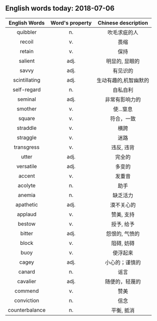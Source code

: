 ## English words today: 2018-07-06

| English Words | Word's property | Chinese description |
| :-----------: | :-------------: | :-----------------: |
| quibbler | n. | 吹毛求疵的人 |
| recoil | v. | 畏缩 |
| retain | v. | 保持 |
| salient | adj. | 明显的, 显眼的 |
| savvy | adj. | 有见识的 |
| scintillating | adj. | 生动有趣的,机智幽默的 |
| self-regard | n. | 自私自利 |
| seminal | adj. | 非常有影响力的 |
| smother | v. | 使...窒息 |
| square | v. | 符合，一致 |
| straddle | v. | 横跨 |
| straggle | v. | 迷路 |
| transgress | v. | 违反, 违背 |
| utter | adj. | 完全的 |
| versatile | adj. | 多变的 |
| accent | v. | 发重音 |
| acolyte | n. | 助手 |
| anemia | n. | 缺乏活力 |
| apathetic | adj. | 漠不关心的 |
| applaud | v.  | 赞美, 支持 |
| bestow | v. | 授予, 给予 |
| bitter | adj. | 怨恨的, 气愤的 |
| block | v. | 阻碍, 妨碍 |
| buoy | v. | 使浮起来  |
| cagey | adj. | 小心的；谨慎的 |
| canard | n. | 谣言 |
| cavalier | adj. | 随便的，轻蔑的 |
| commend | v. | 赞美 |
| conviction | n.  | 信念 |
| counterbalance | n.  | 平衡, 抵消 |
